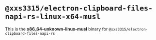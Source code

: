 # `@xxs3315/electron-clipboard-files-napi-rs-linux-x64-musl`

This is the **x86_64-unknown-linux-musl** binary for `@xxs3315/electron-clipboard-files-napi-rs`

